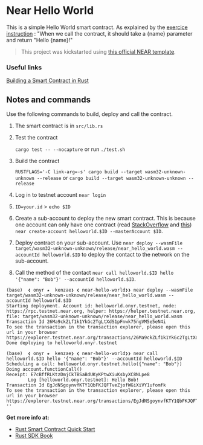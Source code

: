 # Near Hello World

This is a simple Hello World smart contract. As explained by the [exercice instruction](https://nearvember.near.org/challenge-2-hello-world) : "When we call the contract, it should take a {name} parameter and return "Hello {name}!"

> This project was kickstarted using [this official NEAR template](https://github.com/near-examples/rust-template).

### Useful links

[Building a Smart Contract in Rust](https://docs.near.org/docs/develop/contracts/rust/intro)


## Notes and commands

Use the following commands to build, deploy and call the contract.

1. The smart contract is in `src/lib.rs`
2. Test the contract

   `cargo test -- --nocapture` or run `./test.sh`
3. Build the contract

   `RUSTFLAGS='-C link-arg=-s' cargo build --target wasm32-unknown-unknown --release` or `cargo build --target wasm32-unknown-unknown --release`
4. Log in to testnet account `near login`
5. `ID=your.id` > `echo $ID`
6. Create a sub-account to deploy the new smart contract. This is because one account can only have one contract (read [StackOverflow](https://stackoverflow.com/questions/70455438/not-all-bytes-read-common-solutions) and [this](https://www.near-sdk.io/upgrading/prototyping)) `near create-account helloworld.$ID --masterAccount $ID`.
7. Deploy contract on your sub-account. Use `near deploy --wasmFile target/wasm32-unknown-unknown/release/near_hello_world.wasm --accountId helloworld.$ID` to deploy the contact to the network on the sub-account.
8. Call the method of the contact `near call helloworld.$ID hello '{"name": "Bob"}' --accountId helloworld.$ID`.

```shell
(base)  ❮ onyr ★  kenzae❯ ❮ near-hello-world❯❯ near deploy --wasmFile target/wasm32-unknown-unknown/release/near_hello_world.wasm --accountId helloworld.$ID
Starting deployment. Account id: helloworld.onyr.testnet, node: https://rpc.testnet.near.org, helper: https://helper.testnet.near.org, file: target/wasm32-unknown-unknown/release/near_hello_world.wasm
Transaction Id 26Ma9ckZLf1k1YkGc2TgLtXdS1pFnwk75ngVM5e5eN4i
To see the transaction in the transaction explorer, please open this url in your browser
https://explorer.testnet.near.org/transactions/26Ma9ckZLf1k1YkGc2TgLtXdS1pFnwk75ngVM5e5eN4i
Done deploying to helloworld.onyr.testnet

(base)  ❮ onyr ★  kenzae❯ ❮ near-hello-world❯❯ near call helloworld.$ID hello '{"name": "Bob"}' --accountId helloworld.$ID
Scheduling a call: helloworld.onyr.testnet.hello({"name": "Bob"})
Doing account.functionCall()
Receipt: E7cBffRLKtzDmjCkTBSaBdUKyKPtwXiuKsbyXC8NLpe8
        Log [helloworld.onyr.testnet]: Hello Bob!
Transaction Id EgJdNSgoynvfKTY1QbFKJQFTveZjofWGiXiVY1ufomfk
To see the transaction in the transaction explorer, please open this url in your browser
https://explorer.testnet.near.org/transactions/EgJdNSgoynvfKTY1QbFKJQFTveZjofWGiXiVY1ufomfk
''
```

**Get more info at:**

* [Rust Smart Contract Quick Start](https://docs.near.org/docs/develop/contracts/rust/intro)
* [Rust SDK Book](https://www.near-sdk.io/)
